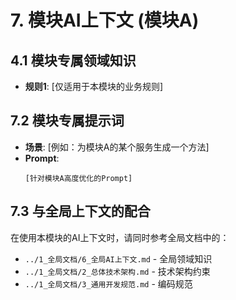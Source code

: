 # 7. 模块AI上下文 (模块A)

## 4.1 模块专属领域知识

- **规则1**: [仅适用于本模块的业务规则]

## 7.2 模块专属提示词

- **场景**: [例如：为模块A的某个服务生成一个方法]
- **Prompt**:
  ```
  [针对模块A高度优化的Prompt]
  ```

## 7.3 与全局上下文的配合

在使用本模块的AI上下文时，请同时参考全局文档中的：
- `../1_全局文档/6_全局AI上下文.md` - 全局领域知识
- `../1_全局文档/2_总体技术架构.md` - 技术架构约束
- `../1_全局文档/3_通用开发规范.md` - 编码规范
